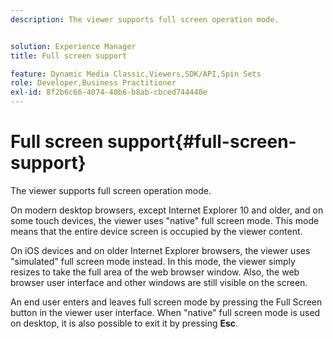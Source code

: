 ```yaml
---
description: The viewer supports full screen operation mode.


solution: Experience Manager
title: Full screen support

feature: Dynamic Media Classic,Viewers,SDK/API,Spin Sets
role: Developer,Business Practitioner
exl-id: 8f2b6c66-4074-40b6-b8ab-cbced744440e
---
```

# Full screen support{#full-screen-support}

The viewer supports full screen operation mode.

On modern desktop browsers, except Internet Explorer 10 and older, and on some touch devices, the viewer uses "native" full screen mode. This mode means that the entire device screen is occupied by the viewer content.

On iOS devices and on older Internet Explorer browsers, the viewer uses "simulated" full screen mode instead. In this mode, the viewer simply resizes to take the full area of the web browser window. Also, the web browser user interface and other windows are still visible on the screen.

An end user enters and leaves full screen mode by pressing the Full Screen button in the viewer user interface. When "native" full screen mode is used on desktop, it is also possible to exit it by pressing **Esc**.
